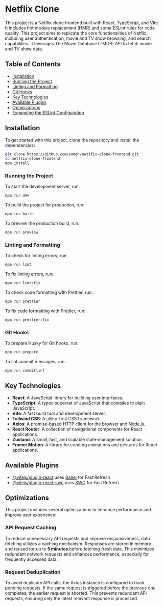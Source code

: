 # Netflix Clone

This project is a Netflix clone frontend built with React, TypeScript, and Vite. It includes hot module replacement (HMR) and some ESLint rules for code quality. This project aims to replicate the core functionalities of Netflix, including user authentication, movie and TV show browsing, and search capabilities. It leverages The Movie Database (TMDB) API to fetch movie and TV show data.

## Table of Contents

- [Installation](#installation)
- [Running the Project](#running-the-project)
- [Linting and Formatting](#linting-and-formatting)
- [Git Hooks](#git-hooks)
- [Key Technologies](#key-technologies)
- [Available Plugins](#available-plugins)
- [Optimizations](#optimizations)
- [Expanding the ESLint Configuration](#expanding-the-eslint-configuration)

## Installation

To get started with this project, clone the repository and install the dependencies:

```sh
git clone https://github.com/sonqh/netlfix-clone-frontend.git
cd netflix-clone-frontend
npm install
```

### Running the Project

To start the development server, run:

```sh
npm run dev
```

To build the project for production, run:

```sh
npm run build
```

To preview the production build, run:

```sh
npm run preview
```

### Linting and Formatting

To check for linting errors, run:

```sh
npm run lint
```

To fix linting errors, run:

```sh
npm run lint:fix
```

To check code formatting with Prettier, run:

```sh
npm run prettier
```

To fix code formatting with Prettier, run:

```sh
npm run prettier:fix
```

### Git Hooks

To prepare Husky for Git hooks, run:

```sh
npm run prepare
```

To lint commit messages, run:

```sh
npm run commitlint
```

## Key Technologies

- **React**: A JavaScript library for building user interfaces.
- **TypeScript**: A typed superset of JavaScript that compiles to plain JavaScript.
- **Vite**: A fast build tool and development server.
- **Tailwind CSS**: A utility-first CSS framework.
- **Axios**: A promise-based HTTP client for the browser and Node.js.
- **React Router**: A collection of navigational components for React applications.
- **Zustand**: A small, fast, and scalable state-management solution.
- **Framer Motion**: A library for creating animations and gestures for React applications.

## Available Plugins

- [@vitejs/plugin-react](https://github.com/vitejs/vite-plugin-react/blob/main/packages/plugin-react/README.md) uses [Babel](https://babeljs.io/) for Fast Refresh.
- [@vitejs/plugin-react-swc](https://github.com/vitejs/vite-plugin-react-swc) uses [SWC](https://swc.rs/) for Fast Refresh.

## Optimizations

This project includes several optimizations to enhance performance and improve user experience:

### API Request Caching

To reduce unnecessary API requests and improve responsiveness, data fetching utilizes a caching mechanism. Responses are stored in memory and reused for up to **5 minutes** before fetching fresh data. This minimizes redundant network requests and enhances performance, especially for frequently accessed data.

### Request Deduplication

To avoid duplicate API calls, the Axios instance is configured to track pending requests. If the same request is triggered before the previous one completes, the earlier request is aborted. This prevents redundant API requests, ensuring only the latest relevant response is processed
